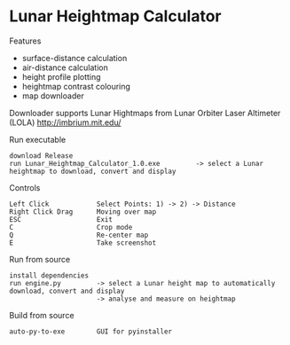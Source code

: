 # Lunar Heightmap Calculator
Features
* surface-distance calculation
* air-distance calculation
* height profile plotting
* heightmap contrast colouring
* map downloader

Downloader supports Lunar Hightmaps from Lunar Orbiter Laser Altimeter (LOLA) http://imbrium.mit.edu/

Run executable
```
download Release
run Lunar_Heightmap_Calculator_1.0.exe         -> select a Lunar heightmap to download, convert and display
```

Controls
```
Left Click            Select Points: 1) -> 2) -> Distance
Right Click Drag      Moving over map
ESC                   Exit
C                     Crop mode
Q                     Re-center map
E                     Take screenshot
```

Run from source
```
install dependencies
run engine.py         -> select a Lunar height map to automatically download, convert and display
                      -> analyse and measure on heightmap
```
Build from source
```
auto-py-to-exe        GUI for pyinstaller
```
